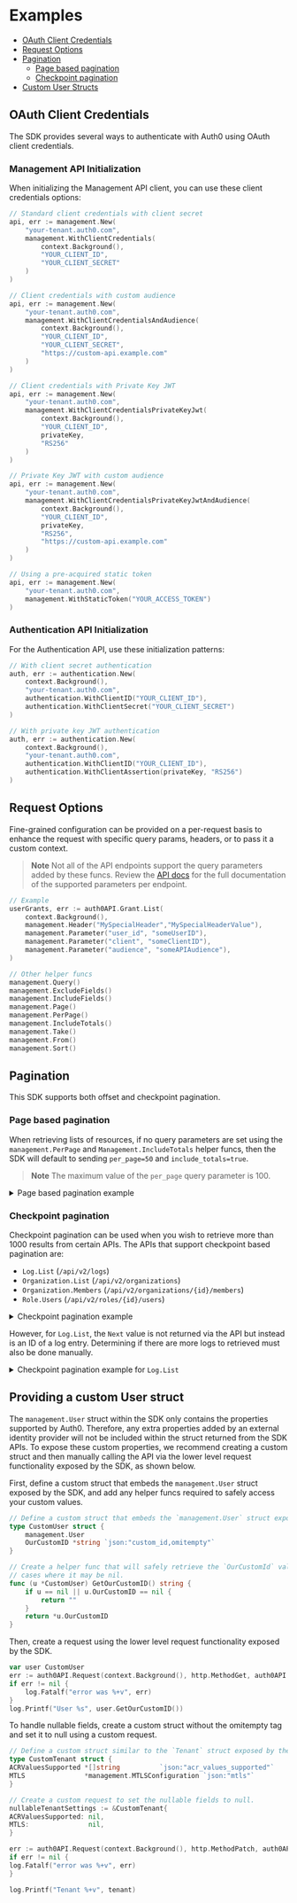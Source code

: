 # Examples

- [OAuth Client Credentials](#oauth-client-credentials)
- [Request Options](#request-options)
- [Pagination](#pagination)
  - [Page based pagination](#page-based-pagination)
  - [Checkpoint pagination](#checkpoint-pagination)
- [Custom User Structs](#providing-a-custom-user-struct)

## OAuth Client Credentials

The SDK provides several ways to authenticate with Auth0 using OAuth client credentials.

### Management API Initialization

When initializing the Management API client, you can use these client credentials options:

```go
// Standard client credentials with client secret
api, err := management.New(
    "your-tenant.auth0.com",
    management.WithClientCredentials(
        context.Background(),
        "YOUR_CLIENT_ID",
        "YOUR_CLIENT_SECRET"
    )
)

// Client credentials with custom audience
api, err := management.New(
    "your-tenant.auth0.com",
    management.WithClientCredentialsAndAudience(
        context.Background(),
        "YOUR_CLIENT_ID",
        "YOUR_CLIENT_SECRET",
        "https://custom-api.example.com"
    )
)

// Client credentials with Private Key JWT
api, err := management.New(
    "your-tenant.auth0.com",
    management.WithClientCredentialsPrivateKeyJwt(
        context.Background(),
        "YOUR_CLIENT_ID",
        privateKey,
        "RS256"
    )
)

// Private Key JWT with custom audience
api, err := management.New(
    "your-tenant.auth0.com",
    management.WithClientCredentialsPrivateKeyJwtAndAudience(
        context.Background(),
        "YOUR_CLIENT_ID",
        privateKey,
        "RS256",
        "https://custom-api.example.com"
    )
)

// Using a pre-acquired static token
api, err := management.New(
    "your-tenant.auth0.com",
    management.WithStaticToken("YOUR_ACCESS_TOKEN")
)
```

### Authentication API Initialization

For the Authentication API, use these initialization patterns:

```go
// With client secret authentication
auth, err := authentication.New(
    context.Background(),
    "your-tenant.auth0.com",
    authentication.WithClientID("YOUR_CLIENT_ID"),
    authentication.WithClientSecret("YOUR_CLIENT_SECRET")
)

// With private key JWT authentication
auth, err := authentication.New(
    context.Background(),
    "your-tenant.auth0.com",
    authentication.WithClientID("YOUR_CLIENT_ID"),
    authentication.WithClientAssertion(privateKey, "RS256")
)
```

## Request Options

Fine-grained configuration can be provided on a per-request basis to enhance the request with specific query params, headers, or to pass it a custom context.

> **Note**
> Not all of the API endpoints support the query parameters added by these funcs.
> Review the [API docs](https://auth0.com/docs/api/management/v2) for the full documentation of the supported parameters per endpoint.

```go
// Example
userGrants, err := auth0API.Grant.List(
    context.Background(),
    management.Header("MySpecialHeader","MySpecialHeaderValue"),
    management.Parameter("user_id", "someUserID"),
    management.Parameter("client", "someClientID"),
    management.Parameter("audience", "someAPIAudience"),
)

// Other helper funcs
management.Query()
management.ExcludeFields()
management.IncludeFields()
management.Page()
management.PerPage()
management.IncludeTotals()
management.Take()
management.From()
management.Sort()
```

## Pagination

This SDK supports both offset and checkpoint pagination.

### Page based pagination

When retrieving lists of resources, if no query parameters are set using the `management.PerPage` and `Management.IncludeTotals` helper funcs, then the SDK will default to sending `per_page=50` and `include_totals=true`.

> **Note**
> The maximum value of the `per_page` query parameter is 100.

<details>
  <summary>Page based pagination example</summary>

```go
var page int
for {
    clients, err := auth0API.Client.List(
        context.Background(),
        management.Page(page),
        management.PerPage(100),
    )
    if err != nil {
        return err
    }

    // Accumulate here the results or check for a specific client.

    if !clients.HasNext() {
        break
    }

    page++
}
```

</details>

### Checkpoint pagination

Checkpoint pagination can be used when you wish to retrieve more than 1000 results from certain APIs. The APIs that support checkpoint based pagination are:

- `Log.List` (`/api/v2/logs`)
- `Organization.List` (`/api/v2/organizations`)
- `Organization.Members` (`/api/v2/organizations/{id}/members`)
- `Role.Users` (`/api/v2/roles/{id}/users`)

<details>
  <summary>Checkpoint pagination example</summary>

```go
// For the first call, only pass the `take` query parameter, the API will
// then return a `Next` value that can be used for future requests.
orgList, err := auth0API.Organization.List(context.Background(), management.Take(100))
if err != nil {
    log.Fatalf("err: %+v", err)
}

if !orgList.HasNext() {
    // No need to continue we can stop here.
    return
}

for {
    // Pass the `next` and `take` query parameters now so
    // that we can correctly paginate the organizations.
    orgList, err = auth0API.Organization.List(
        context.Background(),
        management.From(orgList.Next),
        management.Take(100),
    )
    if err != nil {
        log.Fatalf("err :%+v", err)
    }

    for _, org := range orgList.Organizations {
        log.Printf("org %s", org.GetID())
    }

    // The `HasNext` helper func checks whether
    // the API has informed us that there is
    // more data to retrieve or not.
    if !orgList.HasNext() {
        break
    }
}
```

</details>

However, for `Log.List`, the `Next` value is not returned via the API but instead is an ID of a log entry. Determining if there are more logs to retrieved must also be done manually.

<details>
  <summary>Checkpoint pagination example for <code>Log.List</code></summary>

```go
var logs []*management.Log
initialLogId := "LOGID"
for {
    // Retrieve 100 logs after the specified log
    logs, err = auth0API.Log.List(
        context.Background(),
        management.From(logFromId),
        management.Take(100),
    )

    if err != nil {
        log.Fatalf("err: %+v", err)
    }

    for _, logData := range logs {
        log.Printf("ID %s", logData.GetID())
        log.Printf("Type %s", logData.GetType())

    }

    // The HasNext helper cannot be used with `Log.List` so instead we check the length of the
    // returned logs array. When it reaches 0 there are no more logs left to process.
    if len(logs) == 0 {
        break
    }

    logFromId = logs[len(logs)-1].GetID()
}
```

</details>

## Providing a custom User struct

The `management.User` struct within the SDK only contains the properties supported by Auth0. Therefore, any extra properties added by an external identity provider will not be included within the struct returned from the SDK APIs. To expose these custom properties, we recommend creating a custom struct and then manually calling the API via the lower level request functionality exposed by the SDK, as shown below.

First, define a custom struct that embeds the `management.User` struct exposed by the SDK, and add any helper funcs required to safely access your custom values.

```go
// Define a custom struct that embeds the `management.User` struct exposed by the SDK.
type CustomUser struct {
	management.User
	OurCustomID *string `json:"custom_id,omitempty"`
}

// Create a helper func that will safely retrieve the `OurCustomId` value from CustomUser in the
// cases where it may be nil.
func (u *CustomUser) GetOurCustomID() string {
	if u == nil || u.OurCustomID == nil {
		return ""
	}
	return *u.OurCustomID
}
```

Then, create a request using the lower level request functionality exposed by the SDK.

```go
var user CustomUser
err := auth0API.Request(context.Background(), http.MethodGet, auth0API.URI("users", "auth0|63cfb8ca89c31c3f33f1dffd"), &user)
if err != nil {
    log.Fatalf("error was %+v", err)
}
log.Printf("User %s", user.GetOurCustomID())
```

To handle nullable fields, create a custom struct without the omitempty tag and set it to null using a custom request.

```go
// Define a custom struct similar to the `Tenant` struct exposed by the SDK but without the `omitempty` tag.
type CustomTenant struct {
ACRValuesSupported *[]string          `json:"acr_values_supported"`
MTLS               *management.MTLSConfiguration `json:"mtls"`
}

// Create a custom request to set the nullable fields to null.
nullableTenantSettings := &CustomTenant{
ACRValuesSupported: nil,
MTLS:               nil,
}

err := auth0API.Request(context.Background(), http.MethodPatch, auth0API.URI("tenants", "settings"), nullableTenantSettings)
if err != nil {
log.Fatalf("error was %+v", err)
}

log.Printf("Tenant %+v", tenant)
```
